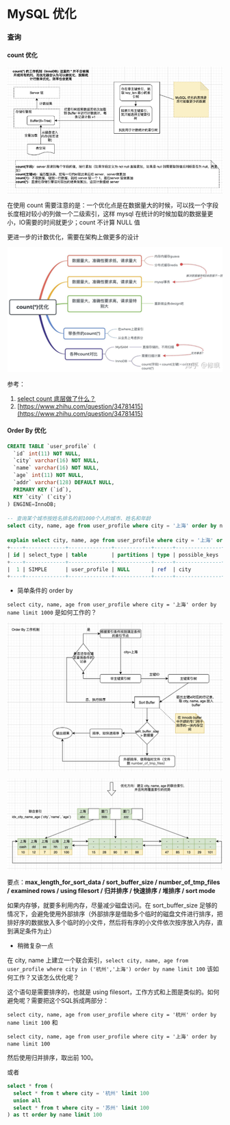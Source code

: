 # MySQL 优化

### 查询

#### count 优化

![count &#x7684;&#x5DE5;&#x4F5C;&#x8FC7;&#x7A0B;&#xFF08;&#x7B80;&#x7248;&#xFF09;](../../.gitbook/assets/image%20%2851%29.png)

在使用 count 需要注意的是：一个优化点是在数据量大的时候，可以找一个字段长度相对较小的列做一个二级索引，这样 mysql 在统计的时候加载的数据量更小，IO需要的时间就更少；count 不计算 NULL 值

更进一步的计数优化，需要在架构上做更多的设计



![](../../.gitbook/assets/image%20%2840%29.png)

参考：

1. [select count 底层做了什么？](https://zhuanlan.zhihu.com/p/71333492)
2. [https://www.zhihu.com/question/34781415](https://www.zhihu.com/question/34781415)



#### Order By 优化

```sql
CREATE TABLE `user_profile` (
  `id` int(11) NOT NULL,
  `city` varchar(16) NOT NULL,
  `name` varchar(16) NOT NULL,
  `age` int(11) NOT NULL,
  `addr` varchar(128) DEFAULT NULL,
  PRIMARY KEY (`id`),
  KEY `city` (`city`)
) ENGINE=InnoDB;

-- 查询某个城市按姓名排名的前1000个人的城市、姓名和年龄
select city, name, age from user_profile where city = '上海' order by name limit 1000;

explain select city, name, age from user_profile where city = '上海' order by name limit 1000;
+----+-------------+--------------+------------+------+---------------+------+---------+-------+------+----------+---------------------------------------+
| id | select_type | table        | partitions | type | possible_keys | key  | key_len | ref   | rows | filtered | Extra                                 |
+----+-------------+--------------+------------+------+---------------+------+---------+-------+------+----------+---------------------------------------+
|  1 | SIMPLE      | user_profile | NULL       | ref  | city          | city | 66      | const |    1 |   100.00 | Using index condition; Using filesort |
+----+-------------+--------------+------------+------+---------------+------+---------+-------+------+----------+---------------------------------------+
```

* 简单条件的 order by

`select city, name, age from user_profile where city = '上海' order by name limit 1000` 是如何工作的？

![Order by](../../.gitbook/assets/image%20%2856%29.png)

![&#x4F18;&#x5316;&#x65B9;&#x5411;](../../.gitbook/assets/image%20%2838%29.png)

要点：**max\_length\_for\_sort\_data / sort\_buffer\_size / number\_of\_tmp\_files / examined rows / using filesort / 归并排序 / 快速排序 / 堆排序 / sort mode**

如果内存够，就要多利用内存，尽量减少磁盘访问。在 sort\_buffer\_size 足够的情况下，会避免使用外部排序（外部排序是借助多个临时的磁盘文件进行排序，把排好序的数据放入多个临时的小文件，然后将有序的小文件依次按序放入内存，直到满足条件为止）

* 稍微复杂一点

 在 city, name 上建立一个联合索引，`select city, name, age from user_profile where city in ('杭州','上海') order by name limit 100` 该如何工作？又该怎么优化呢？ 

这个语句是需要排序的，也就是 using filesort，工作方式和上图是类似的。如何避免呢？需要把这个SQL拆成两部分：

`select city, name, age from user_profile where city = '杭州' order by name limit 100` 和

`select city, name, age from user_profile where city = '上海' order by name limit 100` 

然后使用归并排序，取出前 100。

或者

```sql
select * from (
  select * from t where city = '杭州' limit 100
  union all
  select * from t where city = '苏州' limit 100
) as tt order by name limit 100
```

